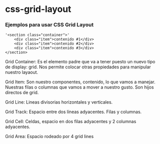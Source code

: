 # css-grid-layout
### Ejemplos para usar CSS Grid Layout

~~~
'<section class="container">'
    <div class="item">contenido #1</div>
    <div class="item">contenido #2</div>
    <div class="item">contenido #3</div>
</section>
~~~


Grid Container: Es el elemento padre que va a tener puesto un nuevo tipo de display: grid. Nos permite colocar otras propiedades para manipular nuestro layaout.

Grid Item: Son nuestro componentes, contenido, lo que vamos a manejar. Nuestras filas o columnas que vamos a mover a nuestro gusto. Son hijos directos de grid.

Grid Line: Lineas divisorias horizontales y verticales.

Grid Track: Espacio entre dos líneas adyacentes. Filas y columnas.

Grid Cell: Celdas, espacio en dos filas adyacentes y 2 columnas adyacentes.

Grid Area: Espacio rodeado por 4 grid lines
